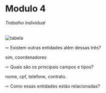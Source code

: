# Modulo 4
###### Trabalho Individual

![tabela](https://uploaddeimagens.com.br/images/004/316/093/original/Captura_da_Web_27-1-2023_161614_.jpeg?1674847043)


⇨ Existem outras entidades além dessas três?

sim, coordenadores

⇨ Quais são os principais campos e tipos?

nome, cpf, telefone, contrato.

⇨ Como essas entidades estão relacionadas?




